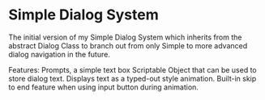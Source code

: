 # Simple Dialog System

The initial version of my Simple Dialog System which inherits from the abstract Dialog Class to branch out from only Simple to more advanced dialog navigation in the future.

Features:
  Prompts, a simple text box Scriptable Object that can be used to store dialog text.
  Displays text as a typed-out style animation.
  Built-in skip to end feature when using input button during animation.